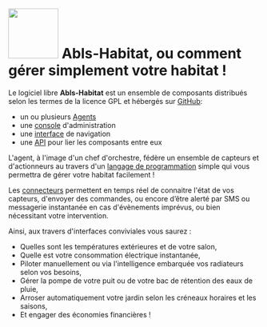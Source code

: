 # <img src="https://static.abls-habitat.fr/img/abls.svg" width=100> Abls-Habitat, ou comment gérer simplement votre habitat !

Le logiciel libre **Abls-Habitat** est un ensemble de composants distribués selon les termes de la licence GPL
et hébergés sur [GitHub](https://github.com/sebaru?tab=repositories):

* un ou plusieurs [Agents](https://github.com/sebaru/Watchdog.git)
* une [console](https://github.com/sebaru/abls-habitat-console.git) d'administration
* une [interface](https://github.com/sebaru/abls-habitat-home.git) de navigation
* une [API](https://github.com/sebaru/abls-habitat-api.git) pour lier les composants entre eux

L'agent, à l'image d'un chef d'orchestre, fédère un ensemble de capteurs et d'actionneurs au travers d'un [langage de programmation](dls.md) simple qui vous permettra de gérer votre habitat facilement !

Les [connecteurs](connecteurs.md) permettent en temps réel de connaitre l'état de vos capteurs, d'envoyer des commandes, ou encore d’être alerté par SMS ou messagerie instantanée en cas d'évènements imprévus, ou bien nécessitant votre intervention.

Ainsi, aux travers d'interfaces conviviales vous saurez :

* Quelles sont les températures extérieures et de votre salon,
* Quelle est votre consommation électrique instantanée,
* Piloter manuellement ou via l'intelligence embarquée vos radiateurs selon vos besoins,
* Gérer la pompe de votre puit ou de votre bac de rétention des eaux de pluie,
* Arroser automatiquement votre jardin selon les créneaux horaires et les saisons,
* Et engager des économies financières !

